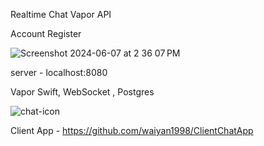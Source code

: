 Realtime Chat Vapor API 

 Account Register 

 
![Screenshot 2024-06-07 at 2 36 07 PM](https://github.com/waiyan1998/RealtimeChatAPI_Vapor/assets/51941650/51383e76-3be2-4402-82aa-81519d4c38cb)


server - localhost:8080

Vapor Swift, WebSocket , Postgres

![chat-icon](https://github.com/waiyan1998/RealtimeChatAPI_Vapor/assets/51941650/7aaafbf0-1d1e-42c8-86dd-00fc9747c626)

Client App - https://github.com/waiyan1998/ClientChatApp
